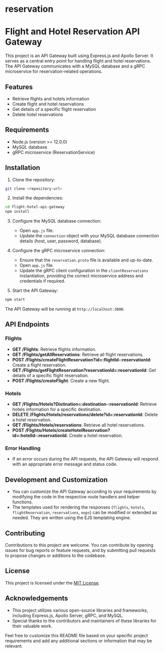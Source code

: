# reservation
# Flight and Hotel Reservation API Gateway

This project is an API Gateway built using Express.js and Apollo Server. It serves as a central entry point for handling flight and hotel reservations. The API Gateway communicates with a MySQL database and a gRPC microservice for reservation-related operations.

## Features

- Retrieve flights and hotels information
- Create flight and hotel reservations
- Get details of a specific flight reservation
- Delete hotel reservations

## Requirements

- Node.js (version >= 12.0.0)
- MySQL database
- gRPC microservice (ReservationService)

## Installation

1. Clone the repository:

```bash
git clone <repository-url>
```

2. Install the dependencies:

```bash
cd flight-hotel-api-gateway
npm install
```

3. Configure the MySQL database connection:
   - Open `app.js` file.
   - Update the `connection` object with your MySQL database connection details (host, user, password, database).

4. Configure the gRPC microservice connection:
   - Ensure that the `reservation.proto` file is available and up-to-date.
   - Open `app.js` file.
   - Update the gRPC client configuration in the `clientReservations` instantiation, providing the correct microservice address and credentials if required.

5. Start the API Gateway:

```bash
npm start
```

The API Gateway will be running at `http://localhost:3000`.

## API Endpoints

### Flights

- **GET /Flights**: Retrieve flights information.
- **GET /Flights/getAllReservations**: Retrieve all flight reservations.
- **POST /Flights/createFlightReservation?id=:flightId-:reservationId**: Create a flight reservation.
- **GET /Flights/getFlightReservation?reservationId=:reservationId**: Get details of a specific flight reservation.
- **POST /Flights/createFlight**: Create a new flight.

### Hotels

- **GET /Flights/Hotels?Distination=:destination-:reservationId**: Retrieve hotels information for a specific destination.
- **DELETE /Flights/Hotels/reservations/delete?id=:reservationId**: Delete a hotel reservation.
- **GET /Flights/Hotels/reservations**: Retrieve all hotel reservations.
- **POST /Flights/Hotels/createHotelReservation?id=:hotelId-:reservationId**: Create a hotel reservation.

### Error Handling

- If an error occurs during the API requests, the API Gateway will respond with an appropriate error message and status code.

## Development and Customization

- You can customize the API Gateway according to your requirements by modifying the code in the respective route handlers and helper functions.
- The templates used for rendering the responses (`flights`, `hotels`, `flightReservation`, `reservations`, `oops`) can be modified or extended as needed. They are written using the EJS templating engine.

## Contributing

Contributions to this project are welcome. You can contribute by opening issues for bug reports or feature requests, and by submitting pull requests to propose changes or additions to the codebase.

## License

This project is licensed under the [MIT License](LICENSE).

## Acknowledgements

- This project utilizes various open-source libraries and frameworks, including Express.js, Apollo Server, gRPC, and MySQL.
- Special thanks to the contributors and maintainers of these libraries for their valuable work.

Feel free to customize this README file based on your specific project requirements and add any additional sections or information that may be relevant.
